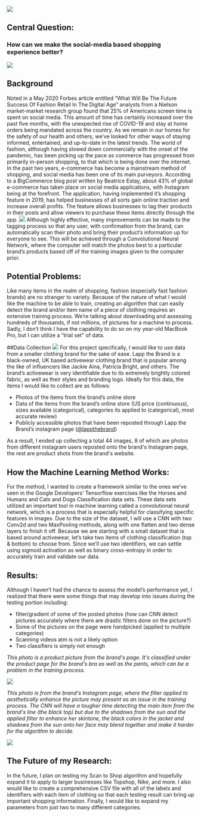 ![](scan2shopheader.png)

## Central Question: 
### How can we make the social-media based shopping experience better?

![](DATA310-Final_Project_Poster.png)

## Background
Noted in a May 2020 Forbes article entitled “What Will Be The Future Success Of Fashion Retail In The Digital Age” analysts from a Nielson market-market research group found that 25% of Americans screen time is spent on social media. This amount of time has certainly increased over the past five months, with the unexpected rise of COVID-19 and stay at home orders being mandated across the country. As we remain in our homes for the safety of our health and others, we’ve looked for other ways of staying informed, entertained, and up-to-date in the latest trends. The world of fashion, although having slowed down commercially with the onset of the pandemic, has been picking up the pace as commerce has progressed from primarily in-person shopping, to that which is being done over the internet. In the past two years, e-commerce has become a mainstream method of shopping, and social media has been one of its main purveyors. According to a BigCommerce blog post written by Beatrice Estay, about 43% of global e-commerce has taken place on social media applications, with Instagram being at the forefront. The application, having implemented it’s shopping feature in 2019, has helped businesses of all sorts gain online traction and increase overall profits. The feature allows businesses to tag their products in their posts and allow viewers to purchase these items directly through the app. 
![](topshop_shop.png)
Although highly effective, many improvements can be made to the tagging process so that any user, with confirmation from the brand, can automatically scan their photo and bring their product’s information up for everyone to see. This will be achieved through a Convolutional Neural Network, where the computer will match the photos best to a particular brand’s products based off of the training images given to the computer prior. 

## Potential Problems: 
Like many items in the realm of shopping, fashion (especially fast fashion brands) are no stranger to variety. Because of the nature of what I would like the machine to be able to train, creating an algorithm that can easily detect the brand and/or item name of a piece of clothing requires an extensive training process. We’re talking about downloading and assessing hundreds of thousands, if not millions, of pictures for a machine to process. Sadly, I don’t think I have the capability to do so on my year-old MacBook Pro, but I can utilize a “trial set” of data. 

##Data Collection
![](lapp_store_screenshot.png)
For this project specifically, I would like to use data from a smaller clothing brand for the sake of ease. Lapp the Brand is a black-owned, UK based activewear clothing brand that is popular among the like of influencers like Jackie Aina, Patricia Bright, and others. The brand’s activewear is very identifiable due to its extremely brightly colored fabric, as well as their styles and branding logo. Ideally for this data, the items I would like to collect are as follows:

* Photos of the items from the brand’s online store
* Data of the items from the brand’s online store (US price (continuous), sizes available (categorical), categories its applied to (categorical), most accurate review)
* Publicly accessible photos that have been reposted through Lapp the Brand’s instagram page ([@lappthebrand](https://www.instagram.com/lappthebrand/))

As a result, I ended up collecting a total 44 images, 8 of which are photos from different instagram users reposted onto the brand's Instagram page, the rest are product shots from the brand's website.

## How the Machine Learning Method Works: 
For the method, I wanted to create a framework similar to the ones we’ve seen in the Google Developers’ Tensorflow exercises like the Horses and Humans and Cats and Dogs Classification data sets. These data sets utilized an important tool in machine learning called a convolutional neural network, which is a process that is especially helpful for classifying specific features in images. Due to the size of the dataset, I will use a CNN with two Conv2d and two MaxPooling methods, along with one flatten and two dense layers to finish it off. Because we are starting with a small dataset that is based around activewear, let’s take two items of clothing classification (top & bottom) to choose from. Since we’ll use two identifiers, we can settle using sigmoid activation as well as binary cross-entropy in order to accurately train and validate our data.

## Results: 
Although I haven’t had the chance to assess the model’s performance yet, I realized that there were some things that may develop into issues during the testing portion including:

* filter/gradient of some of the posted photos (how can CNN detect pictures accurately where there are drastic filters done on the picture?)
* Some of the pictures on the page were handpicked (applied to multiple categories)
* Scanning videos atm is not a likely option
* Two classifiers is simply not enough

_This photo is a product picture from the brand's page. It's classified under the product page for the brand's bra as well as the pants, which can be a problem in the training process._

![](bra_2.jpg)

_This photo is from the brand's Instagram page, where the filter applied to aesthetically enhance the picture may present as an issue in the training process. The CNN will have a tougher time detecting the main item from the brand's line (the black top) but due to the shadows from the sun and the applied filter to enhance her skintone, the black colors in the jacket and shadows from the sun onto her face may blend together and make it harder for the algorithm to decide._

![](insta_4.png) 

## The Future of my Research: 
In the future, I plan on testing my Scan to Shop algorithm and hopefully expand it to apply to larger businesses like Topshop, Nike, and more. I also would like to create a comprehensive CSV file with all of the labels and identifiers with each item of clothing so that each testing result can bring up important shopping information. Finally, I would like to expand my parameters from just two to many different categories. 

